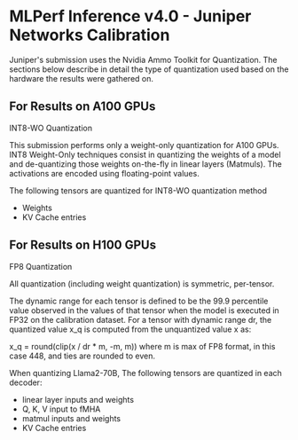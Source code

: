 # MLPerf Inference v4.0 - Juniper Networks Calibration

Juniper's submission uses the Nvidia Ammo Toolkit for Quantization. The sections below describe in detail the type of quantization used based on the hardware the results were gathered on.

## For Results on A100 GPUs

INT8-WO Quantization

This submission performs only a weight-only quantization for A100 GPUs.
INT8 Weight-Only techniques consist in quantizing the weights of a model and de-quantizing those weights on-the-fly in linear layers (Matmuls). The activations are encoded using floating-point values.

The following tensors are quantized for INT8-WO quantization method

- Weights
- KV Cache entries

## For Results on H100 GPUs

FP8 Quantization

All quantization (including weight quantization) is symmetric, per-tensor.

The dynamic range for each tensor is defined to be the 99.9 percentile value observed in the values of that tensor when the model is executed in FP32 on the calibration dataset. For a tensor with dynamic range dr, the quantized value x_q is computed from the unquantized value x as:

x_q = round(clip(x / dr * m, -m, m))
where m is max of FP8 format, in this case 448, and ties are rounded to even.

When quantizing Llama2-70B, The following tensors are quantized in each decoder:

- linear layer inputs and weights
- Q, K, V input to fMHA
- matmul inputs and weights
- KV Cache entries
